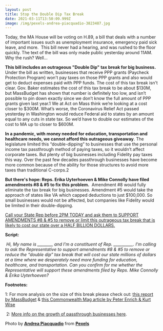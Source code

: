 ```yaml
---
layout: post
title: Stop the Double Dip Tax Break
date: 2021-03-11T13:50:09.999Z
image: /img/pexels-andrea-piacquadio-3823487.jpg
---
```

Today, the MA House will be voting on H.89, a bill that deals with a number of important issues such as unemployment insurance, emergency paid sick leave, and more.  This bill never had a hearing, and was rushed to the floor quickly. The text of the bill was only made public yesterday around 11AM. Why the rush? Well...

**This bill includes an outrageous "Double Dip" tax break for big business.** Under the bill as written, businesses that receive PPP grants (Paycheck Protection Program) won't pay taxes on those PPP grants and also would get to deduct expenses paid with PPP funds. The cost of this tax break isn't clear. Gov. Baker estimates the cost of this tax break to be about $130M, but MassBudget has shown that number is definitely too low, and isn’t possible to pin down exactly since we don’t know the full amount of PPP grants given last year.1 We at Act on Mass think we’re looking at a cost closer to $300M. What’s worse, the Coronavirus Relief Act passed yesterday in Washington would reduce Federal aid to states by an amount equal to any cuts in state tax. So we’d have to double our estimates of the cost to MA up to closer to $600M.

**In a pandemic, with money needed for education, transportation and healthcare needs, we cannot afford this outrageous giveaway**. The legislature limited this “double-dipping” to businesses that use the personal income tax passthrough method of paying taxes, so it wouldn’t affect corporate taxes. But plenty of big businesses including Fidelity pay taxes this way. Over the past few decades passthrough businesses have become more common because of the ability for those structures to avoid more taxes than traditional C-corps.2

**But there's hope: Reps. Erika Uyterhoeven & Mike Connolly have filed amendments #8 & #5 to fix this problem.**  Amendment #8 would fully eliminate the tax break for big businesses. Amendment #5 would take the approach of states like VA which capped deductions to just $100,000. So small businesses would not be affected, but companies like Fidelity would be limited in their double-dipping. 

[Call your State Rep before 2PM TODAY and ask them to SUPPORT AMENDMENTS #8 & #5 to remove or limit this outrageous tax break that is likely to cost our state over a HALF BILLION DOLLARS.](https://malegislature.gov/search/findmylegislator)



**Script:**

 *Hi, My name is \_\_\_\_\_\_\_\_ and I’m a constituent of Rep. \_\_\_\_\_\_\_\___. I’m calling to ask the Representative to support amendments #8 & #5 to remove or reduce the “double dip” tax break that will cost our state millions of dollars at a time where we desperately need more funding for education, healthcare, and transportation. Can you confirm for me whether the Representative will support these amendments filed by Reps. Mike Connolly & Erika Uyterhoeven?*



**Footnotes:**

1: For more analysis on the size of this break please check out: [this report by MassBudget](https://massbudget.org/2021/02/18/massachusetts-should-prohibit-double-dip-tax-break-for-profitable-businesses/) & [this Commonwealth Mag article by Peter Enrich & Kurt Wise](https://commonwealthmagazine.org/opinion/say-no-to-double-dip-ppp-tax-break/)  

 2: [More info on the growth of passthrough businesses here](https://www.taxpolicycenter.org/briefing-book/what-are-pass-through-businesses#:~:text=What%20are%20pass%2Dthrough%20businesses%3F,companies%2C%20and%20S%2Dcorporations). 

Photo by **[Andrea Piacquadio](https://www.pexels.com/@olly?utm_content=attributionCopyText&utm_medium=referral&utm_source=pexels)** from **[Pexels](https://www.pexels.com/photo/happy-senior-businessman-holding-money-in-hand-while-working-on-laptop-at-table-3823487/?utm_content=attributionCopyText&utm_medium=referral&utm_source=pexels)**